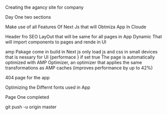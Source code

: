 
Creating the agancy  site for company

Day One two sections 

Make use of all Features Of Next Js that will Obtmiza App In Cloude

Header  fro SEO
LayOut  that will be same for all pages in App
Dynamic  That will import components to pages and rende in UI 
<!-- if Component is Big  is will UI slow dynamic import will import the code in small chunck increase Performance -->
amp  Pakage come in build in Next js only load js and css in small devices that is nessary for UI   {performace }
if set true
The page is automatically optimized with AMP Optimizer, an optimizer that applies the same transformations as AMP caches (improves performance by up to 42%) 

404 page for the app

Optimizing the Differnt fonts used in App


<!-- Css for the Responsive and Large device  -->
<!-- Mobile  -->
<!-- Laptop  -->
<!-- Large screens  -->
 
 Page One completed

git push -u origin master
